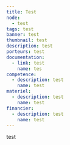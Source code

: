 ```yaml
---
title: Test
node:
  - test
tags: test
banner: test
thumbnail: test
description: test
porteurs: test
documentation:
  - link: test
    name: tes
competence:
  - description: test
    name: test
materiel:
  - description: test
    name: test
financier:
  - description: test
    name: test
---
```

test
